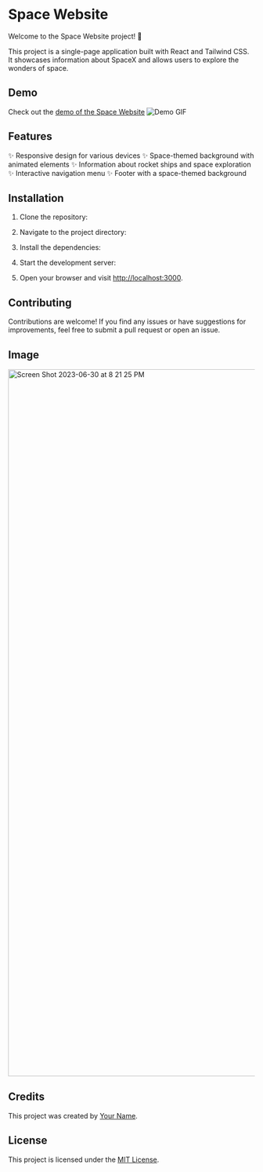 # Space Website

Welcome to the Space Website project! 🚀

This project is a single-page application built with React and Tailwind CSS. It showcases information about SpaceX and allows users to explore the wonders of space.

## Demo

Check out the [demo of the Space Website](https://space-app-two.vercel.app/)
![Demo GIF](demo.gif)

## Features

✨ Responsive design for various devices
✨ Space-themed background with animated elements
✨ Information about rocket ships and space exploration
✨ Interactive navigation menu
✨ Footer with a space-themed background

## Installation

1. Clone the repository:


2. Navigate to the project directory:


3. Install the dependencies:


4. Start the development server:


5. Open your browser and visit [http://localhost:3000](http://localhost:3000).

## Contributing

Contributions are welcome! If you find any issues or have suggestions for improvements, feel free to submit a pull request or open an issue.

## Image
<img width="1440" alt="Screen Shot 2023-06-30 at 8 21 25 PM" src="https://github.com/Fernandoleano/space-app/assets/68082556/fc4de4ed-f25a-4f4c-8f22-3e00a2cc0290">

## Credits

This project was created by [Your Name](https://github.com/your-username).

## License

This project is licensed under the [MIT License](LICENSE).
